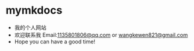 # mymkdocs
- 我的个人网站
- 欢迎联系我 Email:1135801806@qq.com or wangkewen821@gmail.com
- Hope you can have a good time!
